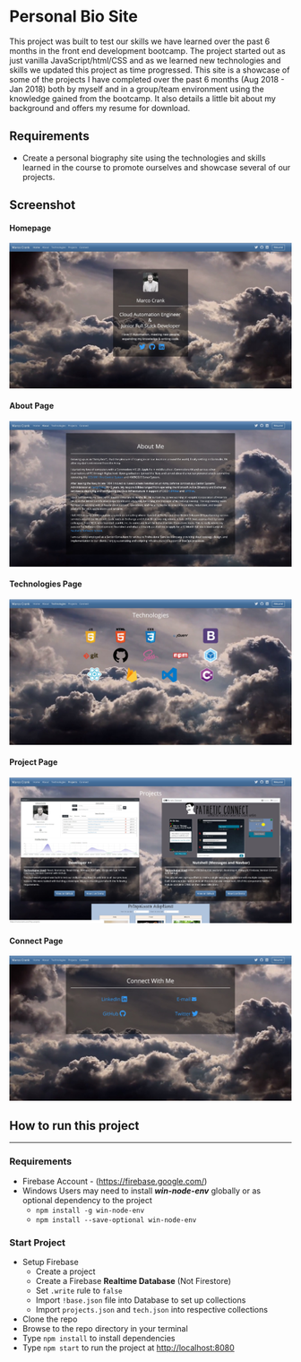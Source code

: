 # Personal Bio Site

This project was built to test our skills we have learned over the past 6 months in the front end development bootcamp. The project started out as just vanilla JavaScript/html/CSS and as we learned new technologies and skills we updated this project as time progressed. This site is a showcase of some of the projects I have completed over the past 6 months (Aug 2018 - Jan 2018) both by myself and in a group/team environment using the knowledge gained from the bootcamp. It also details a little bit about my background and offers my resume for download.

## Requirements

- Create a personal biography site using the technologies and skills learned in the course to promote ourselves and showcase several of our projects.

## Screenshot

#### Homepage

![Screenshot1](./screenshot/ScreenShot_1.jpg)

#### About Page

![Screenshot2](./screenshot/ScreenShot_2.jpg)

#### Technologies Page

![Screenshot3](./screenshot/ScreenShot_3.jpg)

#### Project Page

![Screenshot4](./screenshot/ScreenShot_4.jpg)

#### Connect Page

![Screenshot5](./screenshot/ScreenShot_5.jpg)

## How to run this project

<hr>

### Requirements

- Firebase Account - (https://firebase.google.com/)
- Windows Users may need to install _**win-node-env**_ globally or as optional dependency to the project
  - `npm install -g win-node-env`
  - `npm install --save-optional win-node-env`

### Start Project

- Setup Firebase
  - Create a project
  - Create a Firebase **Realtime Database** (Not Firestore)
  - Set `.write` rule to `false`
  - Import `!base.json` file into Database to set up collections
  - Import `projects.json` and `tech.json` into respective collections
- Clone the repo
- Browse to the repo directory in your terminal
- Type `npm install` to install dependencies
- Type `npm start` to run the project at [http://localhost:8080](http://localhost:8080)

